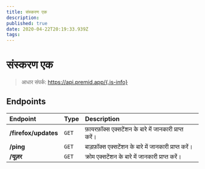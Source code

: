 ```yaml
---
title: संस्करण एक
description:
published: true
date: 2020-04-22T20:19:33.939Z
tags:
---
```


# संस्करण एक

> आधार संपर्क: https://api.premid.app/{.is-info}


## Endpoints

<table>
  <thead>
    <tr>
      <th style="text-align:left">Endpoint</th>
      <th style="text-align:left">Type</th>
      <th style="text-align:left">Description</th>
    </tr>
  </thead>
  <tbody>
    <tr>
      <td style="text-align:left"><b>/firefox/updates</b>
      </td>
      <td style="text-align:left"><code>GET</code></td>
      <td style="text-align:left">फ़ायरफ़ॉक्स एक्सटेंशन के बारे में जानकारी प्राप्त करें।</td>
    </tr>
    <tr>
      <td style="text-align:left"><b>/ping</b>
      </td>
      <td style="text-align:left"><code>GET</code></td>
      <td style="text-align:left">बाड़फ़ॉक्स एक्सटेंशन के बारे में जानकारी प्राप्त करें।</td>
    </tr>
    <tr>
      <td style="text-align:left"><b>/यूज़र</b>
      </td>
      <td style="text-align:left"><code>GET</code></td>
      <td style="text-align:left">क्रोम एक्सटेंशन के बारे में जानकारी प्राप्त करें।</td>
    </tr>
  </tbody>
</table>
